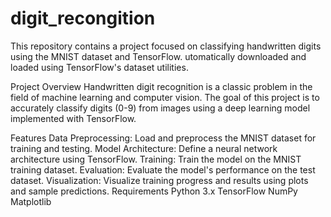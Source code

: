 # digit_recongition
This repository contains a project focused on classifying handwritten digits using the MNIST dataset and TensorFlow.
utomatically downloaded and loaded using TensorFlow's dataset utilities.

Project Overview
Handwritten digit recognition is a classic problem in the field of machine learning and computer vision. The goal of this project is to accurately classify digits (0-9) from images using a deep learning model implemented with TensorFlow.

Features
Data Preprocessing: Load and preprocess the MNIST dataset for training and testing.
Model Architecture: Define a neural network architecture using TensorFlow.
Training: Train the model on the MNIST training dataset.
Evaluation: Evaluate the model's performance on the test dataset.
Visualization: Visualize training progress and results using plots and sample predictions.
Requirements
Python 3.x
TensorFlow
NumPy
Matplotlib


